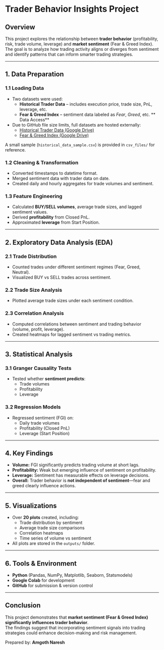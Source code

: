 # Trader Behavior Insights Project  

## Overview  
This project explores the relationship between **trader behavior** (profitability, risk, trade volume, leverage) and **market sentiment** (Fear & Greed Index). The goal is to analyze how trading activity aligns or diverges from sentiment and identify patterns that can inform smarter trading strategies.  

---

## 1. Data Preparation  

### 1.1 Loading Data  
- Two datasets were used:  
  - **Historical Trader Data** – includes execution price, trade size, PnL, leverage, etc.  
  - **Fear & Greed Index** – sentiment data labeled as *Fear*, *Greed*, etc.
 ** Data Access**  
- Due to GitHub file size limits, full datasets are hosted externally:  
  - [Historical Trader Data (Google Drive)](https://drive.google.com/file/d/100TPMU4M2xcDulwIjTt46jdDv32JvlsR/view?usp=sharing)
  - [Fear & Greed Index (Google Drive)](https://drive.google.com/file/d/1qiLaZSvKXMxsnNtoegAxsPBun-0kPa9Q/view?usp=drive_link)  

A small sample (`historical_data_sample.csv`) is provided in `csv_files/` for reference.  


### 1.2 Cleaning & Transformation  
- Converted timestamps to datetime format.  
- Merged sentiment data with trader data on date.  
- Created daily and hourly aggregates for trade volumes and sentiment.  

### 1.3 Feature Engineering  
- Calculated **BUY/SELL volumes**, average trade sizes, and lagged sentiment values.  
- Derived **profitability** from Closed PnL.  
- Approximated **leverage** from Start Position.  

---

## 2. Exploratory Data Analysis (EDA)  

### 2.1 Trade Distribution  
- Counted trades under different sentiment regimes (Fear, Greed, Neutral).  
- Visualized BUY vs SELL trades across sentiment.  

### 2.2 Trade Size Analysis  
- Plotted average trade sizes under each sentiment condition.  

### 2.3 Correlation Analysis  
- Computed correlations between sentiment and trading behavior (volume, profit, leverage).  
- Created heatmaps for lagged sentiment vs trading metrics.  

---

## 3. Statistical Analysis  

### 3.1 Granger Causality Tests  
- Tested whether **sentiment predicts**:  
  - Trade volumes  
  - Profitability  
  - Leverage  

### 3.2 Regression Models  
- Regressed sentiment (FGI) on:  
  - Daily trade volumes  
  - Profitability (Closed PnL)  
  - Leverage (Start Position)  

---

## 4. Key Findings  

- **Volume:** FGI significantly predicts trading volume at short lags.  
- **Profitability:** Weak but emerging influence of sentiment on profitability.  
- **Leverage:** Sentiment has measurable effects on leverage decisions.  
- **Overall:** Trader behavior is **not independent of sentiment**—fear and greed clearly influence actions.  

---

## 5. Visualizations  

- Over **20 plots** created, including:  
  - Trade distribution by sentiment  
  - Average trade size comparisons  
  - Correlation heatmaps  
  - Time series of volume vs sentiment  
- All plots are stored in the `outputs/` folder.  

---

## 6. Tools & Environment  

- **Python** (Pandas, NumPy, Matplotlib, Seaborn, Statsmodels)  
- **Google Colab** for development  
- **GitHub** for submission & version control  

---

## Conclusion  

This project demonstrates that **market sentiment (Fear & Greed Index) significantly influences trader behavior**.  
The findings suggest that incorporating sentiment signals into trading strategies could enhance decision-making and risk management.  

Prepared by: **Amgoth Naresh**  
